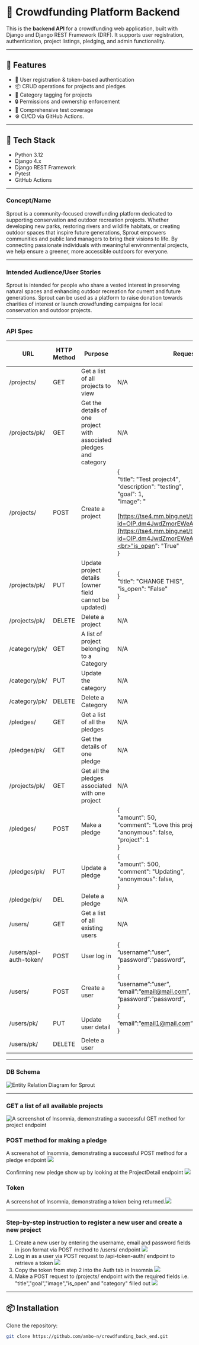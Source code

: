 # 🎯 Crowdfunding Platform Backend

This is the **backend API** for a crowdfunding web application, built with Django and Django REST Framework (DRF). It supports user registration, authentication, project listings, pledging, and admin functionality.

---

## 🚀 Features

- 🧑 User registration & token-based authentication
- 📦 CRUD operations for projects and pledges
- 📂 Category tagging for projects
- 🔒 Permissions and ownership enforcement
- 🧪 Comprehensive test coverage
- ⚙️ CI/CD via GitHub Actions.

---

## 🧰 Tech Stack

- Python 3.12
- Django 4.x
- Django REST Framework
- Pytest
- GitHub Actions

---

### Concept/Name

Sprout is a community-focused crowdfunding platform dedicated to supporting conservation and outdoor recreation projects. Whether developing new parks, restoring rivers and wildlife habitats, or creating outdoor spaces that inspire future generations, Sprout empowers communities and public land managers to bring their visions to life. By connecting passionate individuals with meaningful environmental projects, we help ensure a greener, more accessible outdoors for everyone.

---

### Intended Audience/User Stories

Sprout is intended for people who share a vested interest in preserving natural spaces and enhancing outdoor recreation for current and future generations. Sprout can be used as a platform to raise donation towards charities of interest or launch crowdfunding campaigns for local conservation and outdoor projects.

---

### API Spec

| URL                    | HTTP Method | Purpose                                                              | Request Body                                                                                                                                                                                                                                                              | Successful Response Code | Authentication/Authorisation                                           |
| ---------------------- | ----------- | -------------------------------------------------------------------- | ------------------------------------------------------------------------------------------------------------------------------------------------------------------------------------------------------------------------------------------------------------------------- | ------------------------ | ---------------------------------------------------------------------- |
| /projects/             | GET         | Get a list of all projects to view                                   | N/A                                                                                                                                                                                                                                                                       | 200                      | None -view only                                                        |
| /projects/pk/          | GET         | Get the details of one project with associated pledges and  category | N/A                                                                                                                                                                                                                                                                       | 200                      | None                                                                   |
| /projects/             | POST        | Create a project                                                     | {<br>"title": "Test project4",<br>"description": "testing",<br>"goal": 1,<br>"image": "<br><br>[https://tse4.mm.bing.net/th?id=OIP.dm4JwdZmorEWeATp2nlSCgAAAA&pid=Api](https://tse4.mm.bing.net/th?id=OIP.dm4JwdZmorEWeATp2nlSCgAAAA&pid=Api)",<br>"is_open": "True"<br>} | 201                      | a user - needs to have login details and is logged in                  |
| /projects/pk/          | PUT         | Update project details (owner field cannot be updated)               | {<br>"title": "CHANGE THIS",<br>"is_open": "False"<br>}                                                                                                                                                                                                                   | 200                      | A logged-in user who is the project creator                            |
| /projects/pk/          | DELETE      | Delete a project                                                     | N/A                                                                                                                                                                                                                                                                       | 204                      | A logged-in user who is the project creator                            |
| /category/pk/          | GET         | A list of project belonging to a Category                            | N/A                                                                                                                                                                                                                                                                       | 200                      | None                                                                   |
| /category/pk/          | PUT         | Update the category                                                  | N/A                                                                                                                                                                                                                                                                       | 201                      | ADMIN                                                                  |
| /category/pk/          | DELETE      | Delete a Category                                                    | N/A                                                                                                                                                                                                                                                                       | 204                      | ADMIN                                                                  |
| /pledges/              | GET         | Get a list of all the pledges                                        | N/A                                                                                                                                                                                                                                                                       | 200                      | Admin (Superuser)                                                      |
| /pledges/pk/           | GET         | Get the details of one pledge                                        | N/A                                                                                                                                                                                                                                                                       | 200                      | Admin/owner of the pledge                                              |
| /projects/pk/          | GET         | Get all the pledges associated with one project                      | N/A                                                                                                                                                                                                                                                                       | 200                      | None                                                                   |
| /pledges/              | POST        | Make a pledge                                                        | {<br>"amount": 50,<br>"comment": "Love this project!",<br>"anonymous": false,<br>"project": 1<br>}                                                                                                                                                                        | 201                      | A logged-in user                                                       |
| /pledges/pk/           | PUT         | Update a pledge                                                      | {<br>"amount": 500,<br>"comment": "Updating",<br>"anonymous": false,<br>}                                                                                                                                                                                                 | 201                      | A logged-in user who created the pledge (Admin Should not have access) |
| /pledge/pk/            | DEL         | Delete a pledge                                                      | N/A                                                                                                                                                                                                                                                                       | 200                      | Admin                                                                  |
| /users/                | GET         | Get a list of all existing users                                     | N/A                                                                                                                                                                                                                                                                       | 200                      | Admin                                                                  |
| /users/api-auth-token/ | POST        | User log in                                                          | {<br>”username”:”user”,<br>”password”:”password”,<br>}                                                                                                                                                                                                                    | 200                      | A user who has log in details                                          |
| /users/                | POST        | Create a user                                                        | {<br>”username”:”user”,<br>”email”:”email@mail.com”,<br>”password”:”password”,<br>}                                                                                                                                                                                       | 201                      | None                                                                   |
| /users/pk/             | PUT         | Update user detail                                                   | {<br>”email”:”email1@mail.com”,<br>}                                                                                                                                                                                                                                      | 200                      | Admin/account owner                                                    |
| /users/pk/             | DELETE      | Delete a user                                                        |                                                                                                                                                                                                                                                                           | 204                      | Admin                                                                  |

---

### DB Schema

![Entity Relation Diagram for Sprout](./images/ERD.png)

---

### GET a list of all available projects

![A screenshot of Insomnia, demonstrating a successful GET method for project endpoint](./images/GET_ALL_PROJECTS.png)

### POST method for making a pledge

A screenshot of Insomnia, demonstrating a successful POST method for a pledge endpoint ![](./images/post_pledge.png)

Confirming new pledge show up by looking at the ProjectDetail endpoint ![](./images/project_and_pledge.png)

### Token

A screenshot of Insomnia, demonstrating a token being returned.![](./images/token.png)

---

### Step-by-step instruction to register a new user and create a new project

1. Create a new user by entering the username, email and password fields in json format via POST method to /users/ endpoint ![](./images/creating_new_user.png)
2. Log in as a user via POST request to /api-token-auth/ endpoint to retrieve a token ![](./images/login.png)
3. Copy the token from step 2 into the Auth tab in Insomnia ![](./images/addtoken.png)
4. Make a POST request to /projects/ endpoint with the required fields i.e. "title","goal","image","is_open" and "category" filled out ![](./images/new_project_creation.png)

---

## 📦 Installation

Clone the repository:

```bash
git clone https://github.com/ambo-n/crowdfunding_back_end.git
```
